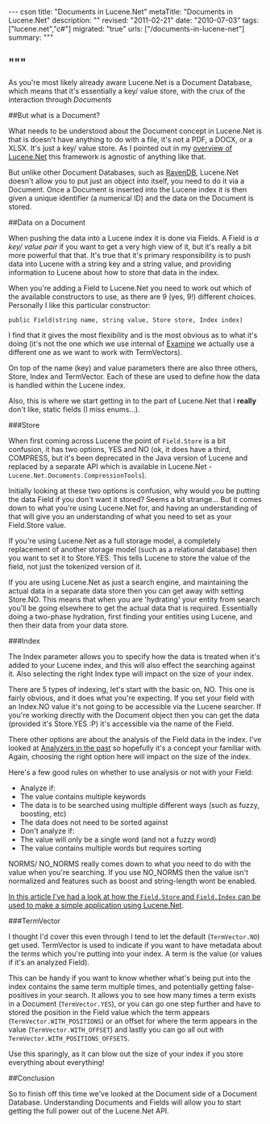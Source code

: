 --- cson
title: "Documents in Lucene.Net"
metaTitle: "Documents in Lucene.Net"
description: ""
revised: "2011-02-21"
date: "2010-07-03"
tags: ["lucene.net","c#"]
migrated: "true"
urls: ["/documents-in-lucene-net"]
summary: """

"""
---
As you're most likely already aware Lucene.Net is a Document Database, which means that it's essentially a key/ value store, with the crux of the interaction through *Documents*

##But what is a Document?

What needs to be understood about the Document concept in Lucene.Net is that is doesn't have anything to do with a file, it's not a PDF, a DOCX, or a XLSX. It's just a key/ value store. As I pointed out in my [overview of Lucene.Net][1] this framework is agnostic of anything like that.

But unlike other Document Databases, such as [RavenDB][2], Lucene.Net doesn't allow you to put just an object into itself, you need to do it via a Document. Once a Document is inserted into the Lucene index it is then given a unique identifier (a numerical ID) and the data on the Document is stored.

##Data on a Document

When pushing the data into a Lucene index it is done via Fields. A Field is *a key/ value pair* if you want to get a very high view of it, but it's really a bit more powerful that that. It's true that it's primary responsibility is to push data into Lucene with a string key and a string value, and providing information to Lucene about how to store that data in the index.

When you're adding a Field to Lucene.Net you need to work out which of the available constructors to use, as there are 9 (yes, 9!) different choices. Personally I like this particular constructor:

	public Field(string name, string value, Store store, Index index)

I find that it gives the most flexibility and is the most obvious as to what it's doing (it's not the one which we use internal of [Examine][3] we actually use a different one as we want to work with TermVectors).

On top of the name (key) and value parameters there are also three others, Store, Index and TermVector. Each of these are used to define how the data is handled within the Lucene index.

Also, this is where we start getting in to the part of Lucene.Net that I **really** don't like, static fields (I miss enums...).

###Store

When first coming across Lucene the point of `Field.Store` is a bit confusion, it has two options, YES and NO (ok, it does have a third, COMPRESS, but it's been deprecated in the Java version of Lucene and replaced by a separate API which is available in Lucene.Net - `Lucene.Net.Documents.CompressionTools`).

Initially looking at these two options is confusion, why would you be putting the data Field if you don't want it stored? Seems a bit strange... But it comes down to what you're using Lucene.Net for, and having an understanding of that will give you an understanding of what you need to set as your Field.Store value.

If you're using Lucene.Net as a full storage model, a completely replacement of another storage model (such as a relational database) then you want to set it to Store.YES. This tells Lucene to store the value of the field, not just the tokenized version of it.

If you are using Lucene.Net as just a search engine, and maintaining the actual data in a separate data store then you can get away with setting Store.NO. This means that when you are 'hydrating' your entity from search you'll be going elsewhere to get the actual data that is required. Essentially doing a two-phase hydration, first finding your entities using Lucene, and then their data from your data store.

###Index

The Index parameter allows you to specify how the data is treated when it's added to your Lucene index, and this will also effect the searching against it. Also selecting the right Index type will impact on the size of your index.

There are 5 types of indexing, let's start with the basic on, NO. This one is fairly obvious, and it does what you're expecting. If you set your field with an Index.NO value it's not going to be accessible via the Lucene searcher. If you're working directly with the Document object then you can get the data (provided it's Store.YES :P) it's accessible via the name of the Field.

There other options are about the analysis of the Field data in the index. I've looked at [Analyzers in the past][4] so hopefully it's a concept your familiar with. Again, choosing the right option here will impact on the size of the index.

Here's a few good rules on whether to use analysis or not with your Field:

 * Analyze if:
  * The value contains multiple keywords
  * The data is to be searched using multiple different ways (such as fuzzy, boosting, etc)
  * The data does not need to be sorted against
 * Don't analyze if:
  * The value will only be a single word (and not a fuzzy word)
  * The value contains multiple words but requires sorting

NORMS/ NO_NORMS really comes down to what you need to do with the value when you're searching. If you use NO_NORMS then the value isn't normalized and features such as boost and string-length wont be enabled.

[In this article I've had a look at how the `Field.Store` and `Field.Index` can be used to make a simple application using Lucene.Net][5].

###TermVector

I thought I'd cover this even through I tend to let the default (`TermVector.NO`) get used. TermVector is used to indicate if you want to have metadata about the *terms* which you're putting into your index. A term is the value (or values if it's an analyzed Field).

This can be handy if you want to know whether what's being put into the index contains the same term multiple times, and potentially getting false-positives in your search. It allows you to see how many times a term exists in a Document (`TermVector.YES`), or you can go one step further and have to stored the position in the Field value which the term appears (`TermVector.WITH_POSITIONS`) or an offset for where the term appears in the value (`TermVector.WITH_OFFSET`) and lastly you can go all out with `TermVector.WITH_POSITIONS_OFFSETS`.

Use this sparingly, as it can blow out the size of your index if you store everything about everything!

##Conclusion

So to finish off this time we've looked at the Document side of a Document Database. Understanding Documents and Fields will allow you to start getting the full power out of the Lucene.Net API.


  [1]: /lucene-net-overview
  [2]: http://ravendb.net/
  [3]: http://examine.codeplex.com
  [4]: /lucene-analyzer
  [5]: /building-an-application-with-lucene-net